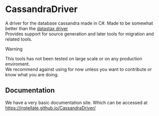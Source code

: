 # CassandraDriver
A driver for the database cassandra made in C#. Made to be somewhat better than the [datastax driver](https://github.com/datastax/csharp-driver)  
Provides support for source generation and later tools for migration and related tools.

> [!WARNING]  
> This tools has not been tested on large scale or on any production enviroment.  
> We recommend against using for now unless you want to contribute or know what you are doing.

## Documentation
We have a very basic documentation site. Which can be accessed at https://instellate.github.io/CassandraDriver/
